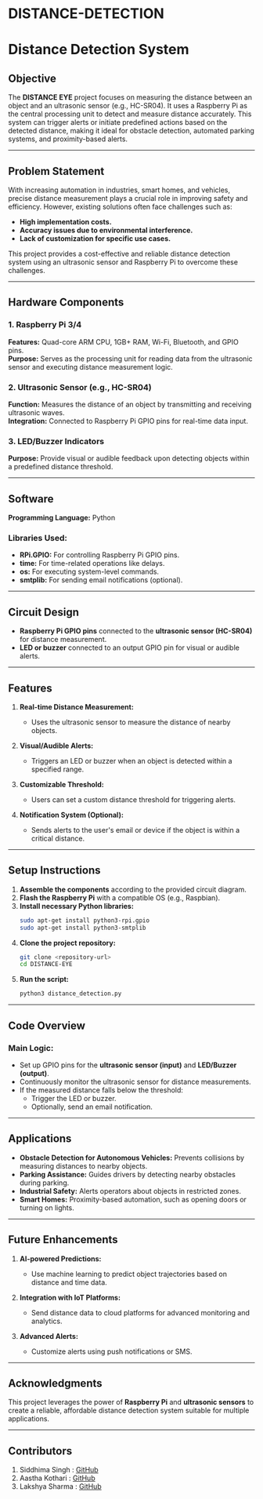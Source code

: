 # DISTANCE-DETECTION
# **Distance Detection System** 

## **Objective**  
The **DISTANCE EYE** project focuses on measuring the distance between an object and an ultrasonic sensor (e.g., HC-SR04). It uses a Raspberry Pi as the central processing unit to detect and measure distance accurately. This system can trigger alerts or initiate predefined actions based on the detected distance, making it ideal for obstacle detection, automated parking systems, and proximity-based alerts.

---

## **Problem Statement**  
With increasing automation in industries, smart homes, and vehicles, precise distance measurement plays a crucial role in improving safety and efficiency. However, existing solutions often face challenges such as:  

- **High implementation costs.**  
- **Accuracy issues due to environmental interference.**  
- **Lack of customization for specific use cases.**  

This project provides a cost-effective and reliable distance detection system using an ultrasonic sensor and Raspberry Pi to overcome these challenges.

---

## **Hardware Components**  

### **1. Raspberry Pi 3/4**  
**Features:** Quad-core ARM CPU, 1GB+ RAM, Wi-Fi, Bluetooth, and GPIO pins.  
**Purpose:** Serves as the processing unit for reading data from the ultrasonic sensor and executing distance measurement logic.  

### **2. Ultrasonic Sensor (e.g., HC-SR04)**  
**Function:** Measures the distance of an object by transmitting and receiving ultrasonic waves.  
**Integration:** Connected to Raspberry Pi GPIO pins for real-time data input.  

### **3. LED/Buzzer Indicators**  
**Purpose:** Provide visual or audible feedback upon detecting objects within a predefined distance threshold.  

---

## **Software**  

**Programming Language:** Python  

### **Libraries Used:**  
- **RPi.GPIO:** For controlling Raspberry Pi GPIO pins.  
- **time:** For time-related operations like delays.  
- **os:** For executing system-level commands.  
- **smtplib:** For sending email notifications (optional).  

---

## **Circuit Design**  
- **Raspberry Pi GPIO pins** connected to the **ultrasonic sensor (HC-SR04)** for distance measurement.  
- **LED or buzzer** connected to an output GPIO pin for visual or audible alerts.  

---

## **Features**  
1. **Real-time Distance Measurement:**  
   - Uses the ultrasonic sensor to measure the distance of nearby objects.  
   
2. **Visual/Audible Alerts:**  
   - Triggers an LED or buzzer when an object is detected within a specified range.  

3. **Customizable Threshold:**  
   - Users can set a custom distance threshold for triggering alerts.  

4. **Notification System (Optional):**  
   - Sends alerts to the user's email or device if the object is within a critical distance.  

---

## **Setup Instructions**  
1. **Assemble the components** according to the provided circuit diagram.  
2. **Flash the Raspberry Pi** with a compatible OS (e.g., Raspbian).  
3. **Install necessary Python libraries:**  
   ```bash
   sudo apt-get install python3-rpi.gpio
   sudo apt-get install python3-smtplib
   ```  
4. **Clone the project repository:**  
   ```bash
   git clone <repository-url>
   cd DISTANCE-EYE
   ```  
5. **Run the script:**  
   ```bash
   python3 distance_detection.py
   ```  

---

## **Code Overview**  

### **Main Logic:**  
- Set up GPIO pins for the **ultrasonic sensor (input)** and **LED/Buzzer (output)**.  
- Continuously monitor the ultrasonic sensor for distance measurements.  
- If the measured distance falls below the threshold:  
  - Trigger the LED or buzzer.  
  - Optionally, send an email notification.  

---

## **Applications**  
- **Obstacle Detection for Autonomous Vehicles:** Prevents collisions by measuring distances to nearby objects.  
- **Parking Assistance:** Guides drivers by detecting nearby obstacles during parking.  
- **Industrial Safety:** Alerts operators about objects in restricted zones.  
- **Smart Homes:** Proximity-based automation, such as opening doors or turning on lights.  

---

## **Future Enhancements**  
1. **AI-powered Predictions:**  
   - Use machine learning to predict object trajectories based on distance and time data.  
   
2. **Integration with IoT Platforms:**  
   - Send distance data to cloud platforms for advanced monitoring and analytics.  
   
3. **Advanced Alerts:**  
   - Customize alerts using push notifications or SMS.  

---

## **Acknowledgments**  
This project leverages the power of **Raspberry Pi** and **ultrasonic sensors** to create a reliable, affordable distance detection system suitable for multiple applications.

---

## **Contributors**  
1) Siddhima Singh : [GitHub](https://github.com/siddhima-singh)
2) Aastha Kothari : [GitHub](https://github.com/AASTHAKOTHAR)
3) Lakshya Sharma : [GitHub](https://github.com/lakshya603)
